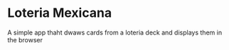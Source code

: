 # Loteria Mexicana 

A simple app thaht dwaws cards from a loteria deck and displays them in the browser